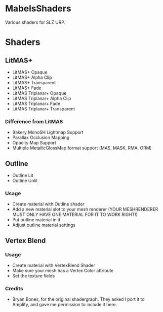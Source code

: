 # MabelsShaders
 Various shaders for SLZ URP.

# Shaders
## LitMAS+
* LitMAS+ Opaque
* LitMAS+ Alpha Clip
* LitMAS+ Transparent
* LitMAS+ Fade
* LitMAS Triplanar+ Opaque
* LitMAS Triplanar+ Alpha Clip
* LitMAS Triplanar+ Fade
* LitMAS Triplanar+ Transparent 
### Difference from LitMAS
* Bakery MonoSH Lightmap Support
* Parallax Occlusion Mapping
* Opacity Map Support
* Multiple MetallicGlossMap format support (MAS, MASK, RMA, ORM)

## Outline
* Outline Lit
* Outline Unlit
### Usage
* Create material with Outline shader
* Add a new material slot to your mesh renderer (YOUR MESHRENDERER MUST ONLY HAVE ONE MATERIAL FOR IT TO WORK RIGHT!)
* Put outline material in it
* Adjust outline material settings

## Vertex Blend
### Usage
* Create material with VertexBlend Shader
* Make sure your mesh has a Vertex Color attribute
* Set the texture fields
### Credits
* Bryan Bones, for the original shadergraph. They asked I port it to Amplify, and gave me permission to include it here.